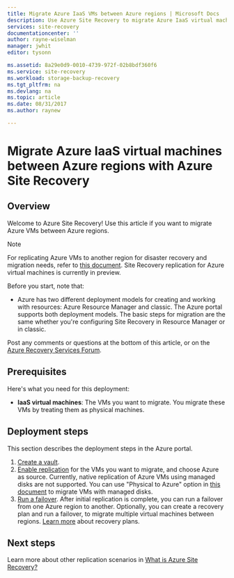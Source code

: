 ```yaml
---
title: Migrate Azure IaaS VMs between Azure regions | Microsoft Docs
description: Use Azure Site Recovery to migrate Azure IaaS virtual machines from one Azure region to another.
services: site-recovery
documentationcenter: ''
author: rayne-wiselman
manager: jwhit
editor: tysonn

ms.assetid: 8a29e0d9-0010-4739-972f-02b8bdf360f6
ms.service: site-recovery
ms.workload: storage-backup-recovery
ms.tgt_pltfrm: na
ms.devlang: na
ms.topic: article
ms.date: 08/31/2017
ms.author: raynew

---
```

# Migrate Azure IaaS virtual machines between Azure regions with Azure Site Recovery
## Overview
Welcome to Azure Site Recovery! Use this article if you want to migrate Azure VMs between Azure regions.
>[!NOTE]
>
> For replicating Azure VMs to another region for disaster recovery and migration needs, refer to [this document](site-recovery-azure-to-azure.md). Site Recovery replication for Azure virtual machines is currently in preview.

Before you start, note that:

* Azure has two different deployment models for creating and working with resources: Azure Resource Manager and classic. The Azure portal supports both deployment models. The basic steps for migration are the same whether you're configuring Site Recovery in Resource Manager or in classic. 

Post any comments or questions at the bottom of this article, or on the [Azure Recovery Services Forum](https://social.msdn.microsoft.com/forums/azure/home?forum=hypervrecovmgr).

## Prerequisites
Here's what you need for this deployment:

* **IaaS virtual machines**: The VMs you want to migrate. You migrate these VMs by treating them as physical machines.

## Deployment steps
This section describes the deployment steps in the Azure portal.

1. [Create a vault](site-recovery-azure-to-azure.md#create-a-recovery-services-vault).
2. [Enable replication](site-recovery-azure-to-azure.md) for the VMs you want to migrate, and choose Azure as source. Currently, native replication of Azure VMs using managed disks are not supported. You can use "Physical to Azure" option in [this document](site-recovery-vmware-to-azure.md) to migrate VMs with managed disks.
1. [Run a failover](site-recovery-failover.md). After initial replication is complete, you can run a failover from one Azure region to another. Optionally, you can create a recovery plan and run a failover, to migrate multiple virtual machines between regions. [Learn more](site-recovery-create-recovery-plans.md) about recovery plans.

## Next steps
Learn more about other replication scenarios in [What is Azure Site Recovery?](site-recovery-overview.md)

